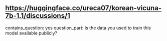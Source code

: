 ## https://huggingface.co/ureca07/korean-vicuna-7b-1.1/discussions/1

contains_question: yes
question_part: Is the data you used to train this model available publicly?